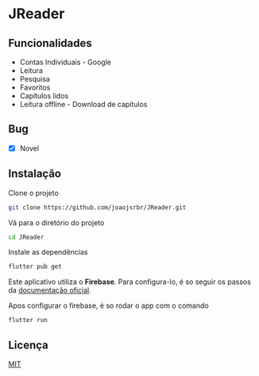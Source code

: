 # JReader


## Funcionalidades

- Contas Individuais - Google
- Leitura
- Pesquisa
- Favoritos
- Capítulos lidos
- Leitura offline - Download de capítulos

## Bug

- [x] Novel

## Instalação

Clone o projeto

```bash
git clone https://github.com/joaojsrbr/JReader.git
```

Vá para o diretório do projeto

```bash
cd JReader
```

Instale as dependências

```bash
flutter pub get
```

Este aplicativo utiliza o **Firebase**. Para configura-lo, é so seguir os passos da [documentação oficial](https://firebase.google.com/docs/flutter/setup?hl=pt-br&platform=android).

Apos configurar o firebase, é so rodar o app com o comando

```bash
flutter run 
```

## Licença

[MIT](./LICENSE)
